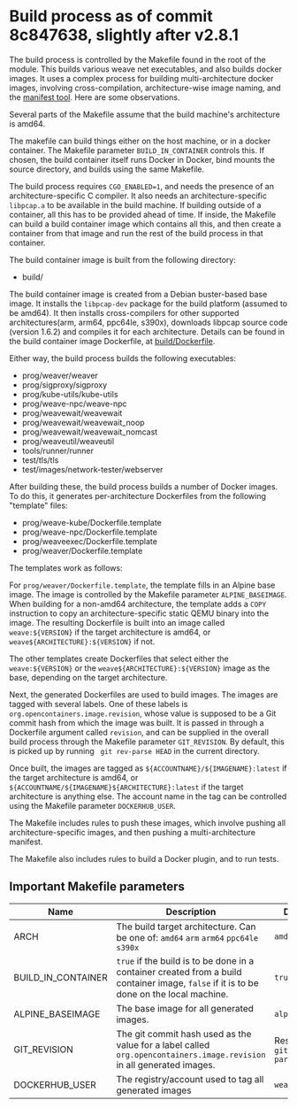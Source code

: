 # Build process as of commit 8c847638, slightly after v2.8.1

The build process is controlled by the Makefile found in the root of the module. This builds various weave net executables, and also builds docker images. It uses a complex process for building multi-architecture docker images, involving cross-compilation, architecture-wise image naming, and the [manifest tool](https://github.com/estesp/manifest-tool). Here are some observations.

Several parts of the Makefile assume that the build machine's architecture is amd64.

The makefile can build things either on the host machine, or in a docker container. The Makefile parameter `BUILD_IN_CONTAINER` controls this. If chosen, the build container itself runs Docker in Docker, bind mounts the source directory, and builds using the same Makefile.

The build process requires `CGO_ENABLED=1`, and needs the presence of an architecture-specific C compiler. It also needs an architecture-specific `libpcap.a` to be available in the build machine. If building outside of a container, all this has to be provided ahead of time. If inside, the Makefile can build a build container image which contains all this, and then create a container from that image and run the rest of the build process in that container.

The build container image is built from the following directory:

* build/

The build container image is created from a Debian buster-based base image. It installs the `libpcap-dev` package for the build platform (assumed to be amd64). It then installs cross-compilers for other supported architectures(arm, arm64, ppc64le, s390x), downloads libpcap source code (version 1.6.2) and compiles it for each architecture. Details can be found in the build container image Dockerfile, at [build/Dockerfile](../build/Dockerfile).

Either way, the build process builds the following executables:

* prog/weaver/weaver
* prog/sigproxy/sigproxy
* prog/kube-utils/kube-utils
* prog/weave-npc/weave-npc
* prog/weavewait/weavewait
* prog/weavewait/weavewait_noop
* prog/weavewait/weavewait_nomcast
* prog/weaveutil/weaveutil
* tools/runner/runner
* test/tls/tls
* test/images/network-tester/webserver

After building these, the build process builds a number of Docker images. To do this, it generates per-architecture Dockerfiles from the following "template" files:

* prog/weave-kube/Dockerfile.template
* prog/weave-npc/Dockerfile.template
* prog/weaveexec/Dockerfile.template
* prog/weaver/Dockerfile.template

The templates work as follows:

For `prog/weaver/Dockerfile.template`, the template fills in an Alpine base image. The image is controlled by the Makefile parameter `ALPINE_BASEIMAGE`. When building for a non-amd64 architecture, the template adds a `COPY` instruction to copy an architecture-specific static QEMU binary into the image. The resulting Dockerfile is built into an image called `weave:${VERSION}` if the target architecture is amd64, or `weave${ARCHITECTURE}:${VERSION}` if not.

The other templates create Dockerfiles that select either the `weave:${VERSION}` or the `weave${ARCHITECTURE}:${VERSION}` image as the base, depending on the target architecture.

Next, the generated Dockerfiles are used to build images. The images are tagged with several labels. One of these labels is `org.opencontainers.image.revision`, whose value is supposed to be a Git commit hash from which the image was built. It is passed in through a Dockerfile argument called `revision`, and can be supplied in the overall build process through the Makefile parameter `GIT_REVISION`. By default, this is picked up by running ` git rev-parse HEAD` in the current directory.

Once built, the images are tagged as `${ACCOUNTNAME}/${IMAGENAME}:latest` if the target architecture is amd64, or `${ACCOUNTNAME/${IMAGENAME}${ARCHITECTURE}:latest` if the target architecture is anything else. The account name in the tag can be controlled using the Makefile parameter `DOCKERHUB_USER`.

The Makefile includes rules to push these images, which involve pushing all architecture-specific images, and then pushing a multi-architecture manifest.

The Makefile also includes rules to build a Docker plugin, and to run tests.

## Important Makefile parameters

|Name|Description|Default|
|---|---|---|
|ARCH|The build target architecture. Can be one of: `amd64` `arm` `arm64` `ppc64le` `s390x`|`amd64`|
|BUILD_IN_CONTAINER|`true` if the build is to be done in a container created from a build container image, `false` if it is to be done on the local machine.|`true`|
|ALPINE_BASEIMAGE|The base image for all generated images.|`alpine:3.10`|
|GIT_REVISION|The git commit hash used as the value for a label called `org.opencontainers.image.revision` in all generated images.|Result of `git rev-parse HEAD`|
|DOCKERHUB_USER|The registry/account used to tag all generated images|`weaveworks`|
